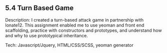 ## 5.4 Turn Based Game

Description: 
I created a turn-based attack game in partnership with lonate12. 
This assignment enabled me to use yeoman and front end scaffolding, practice with constructors and prototypes, and understand how and why to use prototypical inheritance.

Tech: Javascript/Jquery, HTML/CSS/SCSS, yeoman generator
